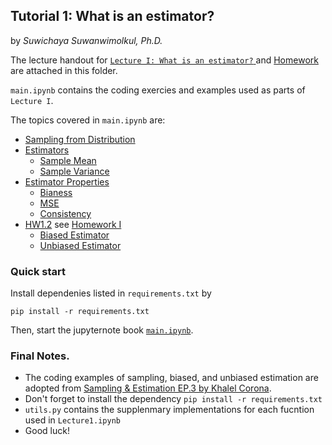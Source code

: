 ## Tutorial 1: What is an estimator? 

by *Suwichaya Suwanwimolkul, Ph.D.*

The lecture handout for [`Lecture I: What is an estimator?` ](Lectures/Tutorial1/lecture1.pdf) and [Homework](Lectures/Tutorial1/hw1.pdf) are attached in this folder.

`main.ipynb` contains the coding exercies and examples used as parts of `Lecture I`. 

The topics covered in `main.ipynb` are: 

- [Sampling from Distribution](#sampling-from-distribution)
- [Estimators](#estimators) 
    - [Sample Mean](#sample-mean-estimator)
    - [Sample Variance](#sample-variance-estimator)
- [Estimator Properties](#estimator-properties)
    - [Bianess](#biasness)
    - [MSE](#mse)
    - [Consistency](#consistency)
- [HW1.2](#hw12) see [Homework I](Lectures/Tutorial1/hw1.pdf)
    - [Biased Estimator](#biased-estimator)
    - [Unbiased Estimator](#unbiased-estimator)
     
### Quick start 


Install dependenies listed in `requirements.txt` by 

```
pip install -r requirements.txt
```

Then, start the jupyternote book [`main.ipynb`](Tutorial1/main.ipynb).
 

 
### Final Notes.
-  The coding examples of sampling, biased, and unbiased estimation are adopted from [Sampling \& Estimation EP.3 by Khalel Corona](https://www.youtube.com/watch?v=pNbDigYLqSY).
-  Don't forget to install the dependency `pip install -r requirements.txt`
- `utils.py` contains the supplenmary implementations for each fucntion used in `Lecture1.ipynb` 
- Good luck! 